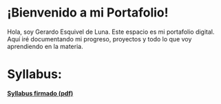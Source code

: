 # ¡Bienvenido a mi Portafolio!

Hola, soy Gerardo Esquivel de Luna. Este espacio es mi portafolio digital. Aquí iré documentando mi progreso, proyectos y todo lo que voy aprendiendo en la materia.

# Syllabus:

[**Syllabus firmado (pdf)**](recursos/syllabus.pdf)

